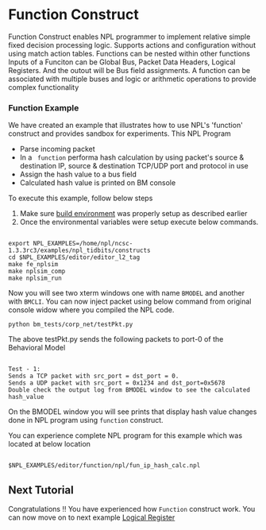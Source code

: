 # Function Construct

Function Construct enables NPL programmer to implement relative simple fixed decision processing logic. 
Supports actions and configuration without using match action tables. Functions can be nested within other functions
Inputs of a Funciton can be Global Bus, Packet Data Headers, Logical Registers. And the outout will be Bus field assignments.
A function can be associated with multiple buses and logic or arithmetic operations to  provide complex functionality


### Function Example 

We have created an example that illustrates how to use NPL's 'function' construct and provides sandbox for experiments. This NPL Program

 - Parse incoming packet
 - In a ``` function``` performa hash calculation by using packet's source & destination IP, source & destination TCP/UDP port and protocol in use
 - Assign the hash value to a bus field
 - Calculated hash value is printed on BM console
 
To execute this example, follow below steps

1. Make sure [build environment](https://github.com/nplang/NPL-Tutorials#npl-build-enivronment) was properly setup as described earlier
2. Once the environmental variables were setup execute below commands. 
````

export NPL_EXAMPLES=/home/npl/ncsc-1.3.3rc3/examples/npl_tidbits/constructs
cd $NPL_EXAMPLES/editor/editor_l2_tag 
make fe_nplsim
make nplsim_comp
make nplsim_run

````

Now you will see two xterm windows one with name ```BMODEL``` and another with ```BMCLI```. You can now inject packet using below command  from original console widow where you compiled the NPL code. 

````
python bm_tests/corp_net/testPkt.py

````

The above testPkt.py sends the following packets to port-0 of the Behavioral Model
````

Test - 1:
Sends a TCP packet with src_port = dst_port = 0.
Sends a UDP packet with src_port = 0x1234 and dst_port=0x5678 
Double check the output log from BMODEL window to see the calculated hash_value

````
On the BMODEL window you will see prints that display hash value changes done in  NPL program using ```function``` construct.

You can experience complete NPL program for this example which was located at below location

````

$NPL_EXAMPLES/editor/function/npl/fun_ip_hash_calc.npl

````

## Next Tutorial 

Congratulations !!
You have experienced how ```Function``` construct work. You can now move on to next example [Logical Register](https://github.com/nplang/NPL-Tutorials/blob/master/NPL-Titbits/Logical-Register)
